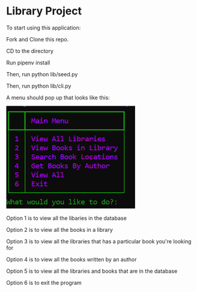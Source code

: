 # Library Project

To start using this application:

Fork and Clone this repo.

CD to the directory

Run pipenv install

Then, run python lib/seed.py

Then, run python lib/cli.py

A menu should pop up that looks like this:

![alt text](./media/library%20main%20menu.png "Main Menu")


Option 1 is to view all the libaries in the database

Option 2 is to view all the books in a library

Option 3 is to view all the libraries that has a particular book you're looking for

Option 4 is to view all the books written by an author

Option 5 is to view all the libraries and books that are in the database

Option 6 is to exit the program

